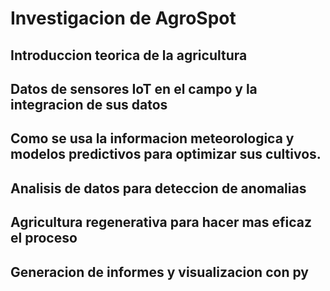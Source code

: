 # Investigacion de AgroSpot

## Introduccion teorica de la agricultura

## Datos de sensores IoT en el campo y la integracion de sus datos

## Como se usa la informacion meteorologica y modelos predictivos para optimizar sus cultivos.

## Analisis de datos para deteccion de anomalias

## Agricultura regenerativa para hacer mas eficaz el proceso

## Generacion de informes y visualizacion con py
